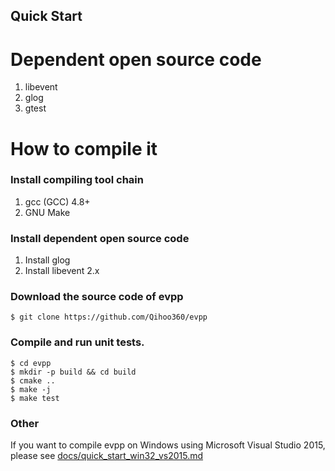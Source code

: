 Quick Start
---

# Dependent open source code

1. libevent
2. glog
3. gtest

# How to compile it

### Install compiling tool chain
1. gcc (GCC) 4.8+
2. GNU Make

### Install dependent open source code

1. Install glog
2. Install libevent 2.x

### Download the source code of evpp

	$ git clone https://github.com/Qihoo360/evpp

### Compile and run unit tests.
	
	$ cd evpp
	$ mkdir -p build && cd build
	$ cmake ..
	$ make -j
	$ make test
	
### Other

If you want to compile evpp on Windows using Microsoft Visual Studio 2015, please see [docs/quick_start_win32_vs2015.md](docs/quick_start_win32_vs2015.md)
